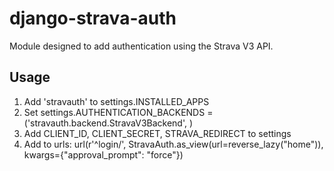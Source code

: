 django-strava-auth
==================

Module designed to add authentication using the Strava V3 API.

Usage
-----

1. Add 'stravauth' to settings.INSTALLED_APPS
2. Set settings.AUTHENTICATION_BACKENDS = ('stravauth.backend.StravaV3Backend', )
3. Add CLIENT_ID, CLIENT_SECRET, STRAVA_REDIRECT to settings
4. Add to urls: url(r'^login/', StravaAuth.as_view(url=reverse_lazy("home")), kwargs={"approval_prompt": "force"})
